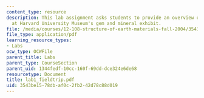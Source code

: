 ```yaml
---
content_type: resource
description: This lab assignment asks students to provide an overview of earth materials
  at Harvard University Museum's gem and mineral exhibit.
file: /media/courses/12-108-structure-of-earth-materials-fall-2004/3543be1578dbaf0c2fb242d78c88d019_lab1_fieldtrip.pdf
file_type: application/pdf
learning_resource_types:
- Labs
ocw_type: OCWFile
parent_title: Labs
parent_type: CourseSection
parent_uid: 1344fedf-10cc-160f-69dd-dce324e6de68
resourcetype: Document
title: lab1_fieldtrip.pdf
uid: 3543be15-78db-af0c-2fb2-42d78c88d019
---
```

